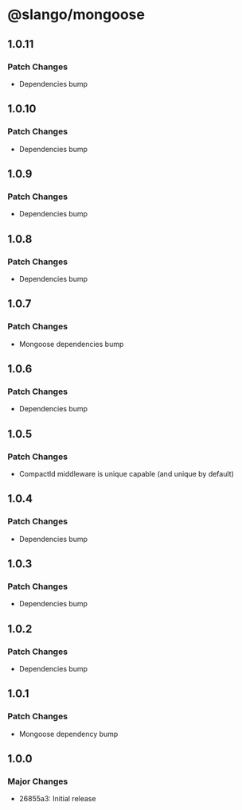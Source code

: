 # @slango/mongoose

## 1.0.11

### Patch Changes

- Dependencies bump

## 1.0.10

### Patch Changes

- Dependencies bump

## 1.0.9

### Patch Changes

- Dependencies bump

## 1.0.8

### Patch Changes

- Dependencies bump

## 1.0.7

### Patch Changes

- Mongoose dependencies bump

## 1.0.6

### Patch Changes

- Dependencies bump

## 1.0.5

### Patch Changes

- CompactId middleware is unique capable (and unique by default)

## 1.0.4

### Patch Changes

- Dependencies bump

## 1.0.3

### Patch Changes

- Dependencies bump

## 1.0.2

### Patch Changes

- Dependencies bump

## 1.0.1

### Patch Changes

- Mongoose dependency bump

## 1.0.0

### Major Changes

- 26855a3: Initial release
